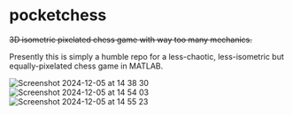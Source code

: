 # pocketchess
~~3D isometric pixelated chess game with way too many mechanics.~~

Presently this is simply a humble repo for a less-chaotic, less-isometric but equally-pixelated chess game in MATLAB.

![Screenshot 2024-12-05 at 14 38 30](https://github.com/user-attachments/assets/37b7293b-6ceb-40f2-b777-f42be5a423ab)
![Screenshot 2024-12-05 at 14 54 03](https://github.com/user-attachments/assets/f54cf74b-7710-460c-8fac-158d207a2366)
![Screenshot 2024-12-05 at 14 55 23](https://github.com/user-attachments/assets/a162e234-02e7-4e31-8ef1-c50a87ae88b3)
